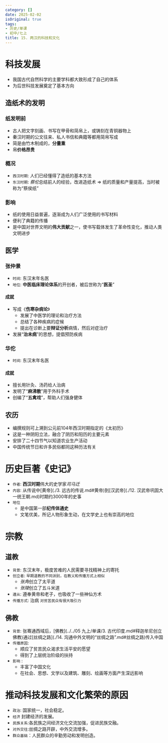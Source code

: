```yaml
---
category: []
date: 2025-02-02
isOriginal: true
tags:
- 历史/单课
- 初中/七上
title: 15. 两汉的科技和文化
---
```

# 科技发展
- 我国古代自然科学的主要学科都大致形成了自己的体系
- 为后世科技发展奠定了基本方向
## 造纸术的发明
### 纸发明前
- 古人把文字刻画、书写在甲骨和简帛上，或铸刻在青铜器物上
- 秦汉时期的公文往来、私人书信和典籍等都用简帛写成
- 简是由竹木制成的，**分量重**
- 帛**价格昂贵**
### 概况
- `西汉时期`: 人们已经懂得了造纸的基本方法
- `东汉时期`: *蔡伦*总结前人的经验，改进造纸术 => 纸的质量和产量提高，当时被称为“蔡侯纸”
### 影响
- 纸的使用日益普遍，逐渐成为人们广泛使用的书写材料
- 便利了典籍的传播
- 是中国对世界文明的**伟大贡献**之一，使书写载体发生了革命性变化，推动人类文明进步
## 医学
### 张仲景
- `时间`: 东汉末年名医
- `地位`: **中医临床理论体系**的开创者，被后世称为“**医圣**”
#### 成就
- 写成《**伤寒杂病论**》
    - 发展了中医学的理论和治疗方法
    - 总结了各种疾病的症候
    - 提出在诊断上要**辩证分析**病情，然后对症治疗
- 发展“**治未病**”的思想，提倡预防疾病
### 华佗
- `时间`: 东汉末年名医
#### 成就
- 擅长用针灸、汤药给人治病
- 发明了“**麻沸散**”用于外科手术
- 创编了“**五禽戏**”，帮助人们强身健体

## 农历
- 编撰规则可上溯到公元前104年西汉时期指定的《太初历》
- 这是一种阴阳立法，融合了阴历和阳历的主要元素
- 安排了二十四节气以知道农业生产活动
- 中国传统节日和许多民俗都同这种历法有关
# 历史巨著《史记》
- `作者`: **西汉时期**伟大的史学家*司马迁*
- `内容`: 从传说中[黄帝](./3. 远古的传说.md#黄帝)到[汉武帝](./12. 汉武帝巩固大一统王朝.md)时期约3000年的史事
- `地位`
    - 是中国第一部**纪传体通史**
    - 文笔优美，所记人物形象生动，在文学史上也有崇高的地位
# 宗教
## 道教
- `背景`: 东汉末年，极度苦难的人民需要寻找精神上的寄托
- `创立者`:  `早期道教的不同派别，在教义和传播方式上相似`
    - *张角*创立了太平道
    - *张陵*创立了五斗米道
- `遵从`: 遵奉黄帝和老子，也吸收了一些神仙方术
- `传播方式`: 治病 `对贫苦民众有很大吸引力`
## 佛教
- `背景`: 张骞通西域后，[佛教](../../05 九上/单课/3. 古代印度.md#释迦牟尼创立佛教)通过[丝绸之路](./14. 沟通中外文明的“丝绸之路”.md#丝绸之路)传入中国
- `传播原因`: 
    - 顺应了贫苦民众渴求生活平安的愿望
    - 得到了上层统治阶级的扶持
- `影响` :
    - 丰富了中国文化
    - 在社会、思想、文学以及建筑、雕刻、绘画等方面产生深远影响

# 推动科技发展和文化繁荣的原因
- `政治`: 国家统一，社会稳定。
- `经济` 封建经济的发展。
- `民族关系`:各民族之间经济文化交流加强，促进民族交融。
- `对外交往`:丝绸之路开辟，中外交流增多。
- `群众基础`：人民群众的辛勤劳动和发明创造。